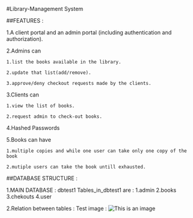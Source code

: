 #Library-Management System

##FEATURES :

1.A client portal and an admin portal (including authentication and authorization).

2.Admins can 

    1.list the books available in the library.

    2.update that list(add/remove).

    3.approve/deny checkout requests made by the clients.

3.Clients can 

    1.view the list of books.

    2.request admin to check-out books.

4.Hashed Passwords

5.Books can have

    1.multiple copies and while one user can take only one copy of the book
    
    2.mutiple users can take the book untill exhausted.



##DATABASE STRUCTURE :

1.MAIN DATABASE : dbtest1
Tables_in_dbtest1 are :
    1.admin
    2.books
    3.chekouts
    4.user

2.Relation between tables :
    Test image : ![This is an image](https://myoctocat.com/assets/images/base-octocat.svg)
